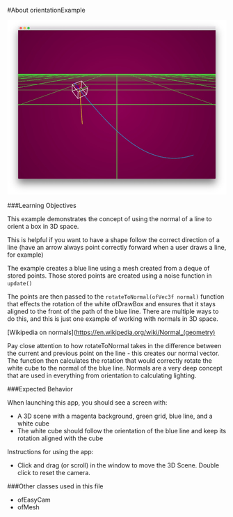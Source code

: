 #About orientationExample

![Screenshot of orientationExample](orientationExample.jpg)

###Learning Objectives

This example demonstrates the concept of using the normal of a line to orient a box in 3D space. 

This is helpful if you want to have a shape follow the correct direction of a line (have an arrow always point correctly forward when a user draws a line, for example)

The example creates a blue line using a mesh created from a deque of stored points. Those stored points are created using a noise function in `update()`

The points are then passed to the `rotateToNormal(ofVec3f normal)` function that effects the rotation of the white ofDrawBox and ensures that it stays aligned to the front of the path of the blue line. There are multiple ways to do this, and this is just one example of working with normals in 3D space.

[Wikipedia on normals](https://en.wikipedia.org/wiki/Normal_(geometry)

Pay close attention to how rotateToNormal takes in the difference between the current and previous point on the line - this creates our normal vector. The function then calculates the rotation that would correctly rotate the white cube to the normal of the blue line. Normals are a very deep concept that are used in everything from orientation to calculating lighting.

###Expected Behavior

When launching this app, you should see a screen with:

* A 3D scene with a magenta background, green grid, blue line, and a white cube
* The white cube should follow the orientation of the blue line and keep its rotation aligned with the cube

Instructions for using the app:

* Click and drag (or scroll) in the window to move the 3D Scene. Double click to reset the camera.


###Other classes used in this file

* ofEasyCam
* ofMesh
